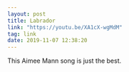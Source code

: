 ```yaml
---
layout: post
title: Labrador 
link: "https://youtu.be/XA1cX-wgMdM"
tag: link
date: 2019-11-07 12:38:20
---
```

This Aimee Mann song is just the best.